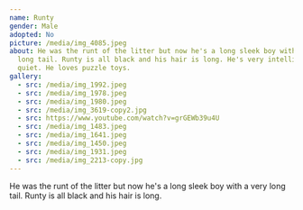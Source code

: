 ```yaml
---
name: Runty
gender: Male
adopted: No
picture: /media/img_4085.jpeg
about: He was the runt of the litter but now he's a long sleek boy with a very
  long tail. Runty is all black and his hair is long. He's very intelligent and
  quiet. He loves puzzle toys.
gallery:
  - src: /media/img_1992.jpeg
  - src: /media/img_1978.jpeg
  - src: /media/img_1980.jpeg
  - src: /media/img_3619-copy2.jpg
  - src: https://www.youtube.com/watch?v=grGEWb39u4U
  - src: /media/img_1483.jpeg
  - src: /media/img_1641.jpeg
  - src: /media/img_1450.jpeg
  - src: /media/img_1931.jpeg
  - src: /media/img_2213-copy.jpg
---
```

He was the runt of the litter but now he's a long sleek boy with a very long tail. Runty is all black and his hair is long.